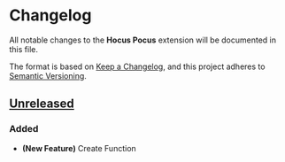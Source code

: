 # Changelog

All notable changes to the **Hocus Pocus** extension will be documented in this file.

The format is based on [Keep a Changelog](https://keepachangelog.com/en/1.0.0/),
and this project adheres to [Semantic Versioning](https://semver.org/spec/v2.0.0.html).

## [Unreleased]

### Added

- **(New Feature)** Create Function

<!-- Links -->

[unreleased]: https://github.com/nicoespeon/hocus-pocus/compare/5b3d351042d09ea26486598158069bce37b474b7...HEAD
